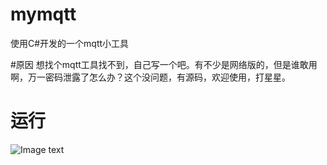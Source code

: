 # mymqtt
使用C#开发的一个mqtt小工具

#原因
  想找个mqtt工具找不到，自己写一个吧。有不少是网络版的，但是谁敢用啊，万一密码泄露了怎么办？这个没问题，有源码，欢迎使用，打星星。
# 运行
![Image text](https://raw.github.com/wuxh123/mymqtt/edit/img/screen.jpg)
